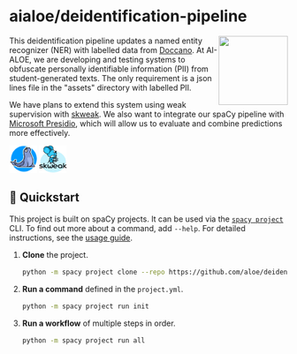 # aialoe/deidentification-pipeline

<a href="https://aialoe.org/"><img src="https://aialoe.org/wp-content/uploads/2021/11/AI-ALOE-150.jpg" width="125" height="125" align="right" /></a>

This deidentification pipeline updates a named entity recognizer (NER) with labelled data from [Doccano](https://github.com/doccano/doccano). At AI-ALOE, we are developing and testing systems to obfuscate personally identifiable information (PII) from student-generated texts. The only requirement is a json lines file in the "assets" directory with labelled PII.

We have plans to extend this system using weak supervision with [skweak](https://github.com/NorskRegnesentral/skweak). We also want to  integrate our spaCy pipeline with [Microsoft Presidio](https://microsoft.github.io/presidio/), which will allow us to evaluate and combine predictions more effectively.

<a href="https://github.com/doccano/doccano"><img src="https://github.com/doccano/doccano/blob/master/frontend/assets/icon.png?raw=true" width="50" height="50" /></a>
<a href="https://github.com/NorskRegnesentral/skweak"><img src="https://raw.githubusercontent.com/NorskRegnesentral/skweak/main/data/skweak_logo.jpg" width="50" height="50"/></a>



## 🚀 Quickstart

This project is built on spaCy projects. It can be used via the
[`spacy project`](https://spacy.io/api/cli#project) CLI. To find out
more about a command, add `--help`. For detailed instructions, see the
[usage guide](https://spacy.io/usage/projects).

1. **Clone** the project.
   ```bash
   python -m spacy project clone --repo https://github.com/aloe/deidentification-pipeline
   ```
2. **Run a command** defined in the `project.yml`.
   ```bash
   python -m spacy project run init
   ```
3. **Run a workflow** of multiple steps in order.
   ```bash
   python -m spacy project run all
   ```